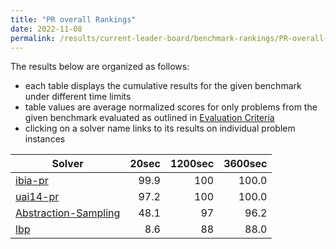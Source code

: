 ```yaml
---
title: "PR overall Rankings"
date: 2022-11-08
permalink: /results/current-leader-board/benchmark-rankings/PR-overall-rankings
---
```




The results below are organized as follows:
- each table displays the cumulative results for the given benchmark under different time limits
- table values are average normalized scores for only problems from the given benchmark evaluated as outlined in [Evaluation Criteria](https://uaicompetition.github.io/uci-2022/results/evaluation-criteria/)
- clicking on a solver name links to its results on individual problem instances


|                                 Solver                                  | 20sec | 1200sec | 3600sec |
| ----------------------------------------------------------------------- | ----: | ------: | ------: |
| [ibia-pr](../solver-scores/ibia-pr-scores.md)                           |  99.9 |     100 |   100.0 |
| [uai14-pr](../solver-scores/uai14-pr-scores.md)                         |  97.2 |     100 |   100.0 |
| [Abstraction-Sampling](../solver-scores/Abstraction-Sampling-scores.md) |  48.1 |      97 |    96.2 |
| [lbp](../solver-scores/lbp-scores.md)                                   |   8.6 |      88 |    88.0 |

